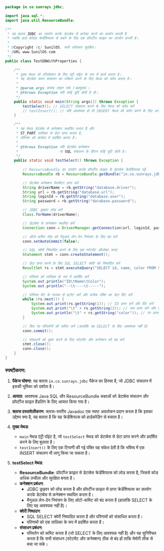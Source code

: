 ```java
package in.co.sunrays.jdbc;

import java.sql.*;
import java.util.ResourceBundle;

/**
 * यह क्लास JDBC का उपयोग करके डेटाबेस से कनेक्ट करने का प्रदर्शन करती है
 * जबकि हार्ड-कोडेड क्रेडेंशियल्स से बचने के लिए एक प्रॉपर्टीज फ़ाइल का उपयोग करती है।
 * 
 * @Copyright (c) SunilOS. सभी अधिकार सुरक्षित।
 * @URL www.SunilOS.com
 */
public class TestDBWithProperties {

    /**
     * मुख्य मेथड जो एप्लिकेशन के लिए एंट्री पॉइंट के रूप में कार्य करता है।
     * यह डेटाबेस चयन संचालन का परीक्षण करने के लिए मेथड को कॉल करता है।
     *
     * @param args कमांड लाइन तर्क (अप्रयुक्त)।
     * @throws Exception यदि कोई त्रुटि होती है तो।
     */
    public static void main(String args[]) throws Exception {
        testSelect(); // SELECT संचालन करने के लिए मेथड को कॉल करें
        // testInsert(); // यदि आवश्यक हो तो INSERT मेथड को कॉल करने के लिए अनकमेंट करें
    }

    /**
     * यह मेथड डेटाबेस से कनेक्शन स्थापित करता है और 
     * ST_PART तालिका से डेटा प्राप्त करता है, 
     * परिणाम को कंसोल में प्रदर्शित करता है।
     *
     * @throws Exception यदि डेटाबेस कनेक्शन 
     *                   या SQL संचालन के दौरान कोई त्रुटि होती है।
     */
    public static void testSelect() throws Exception {
        
        // ResourceBundle का उपयोग करके प्रॉपर्टीज फ़ाइल से डेटाबेस क्रेडेंशियल्स पढ़ें
        ResourceBundle rb = ResourceBundle.getBundle("in.co.sunrays.jdbc.system");

        // डेटाबेस कनेक्शन पैरामीटर प्राप्त करें
        String driverName = rb.getString("database.driver");
        String url = rb.getString("database.url");
        String loginId = rb.getString("database.user");
        String password = rb.getString("database.password");

        // JDBC ड्राइवर लोड करें
        Class.forName(driverName);

        // डेटाबेस से कनेक्शन स्थापित करें
        Connection conn = DriverManager.getConnection(url, loginId, password);

        // ऑटो-कमिट मोड को मैनुअल लेन-देन नियंत्रण के लिए बंद करें
        conn.setAutoCommit(false);

        // SQL क्वेरी निष्पादित करने के लिए एक स्टेटमेंट ऑब्जेक्ट बनाएं
        Statement stmt = conn.createStatement();

        // डेटा प्राप्त करने के लिए SQL SELECT क्वेरी को निष्पादित करें
        ResultSet rs = stmt.executeQuery("SELECT id, name, color FROM ST_PART");

        // परिणाम को तालिका के रूप में प्रदर्शित करें
        System.out.println("ID\tName\tColor");
        System.out.println("--\t----\t-----");

        // परिणाम सेट के माध्यम से इटरेट करें और प्रत्येक पंक्ति का डेटा प्रिंट करें
        while (rs.next()) {
            System.out.print(rs.getString(1)); // ID प्राप्त करें और प्रिंट करें
            System.out.print("\t" + rs.getString(2)); // नाम प्राप्त करें और प्रिंट करें
            System.out.println("\t" + rs.getString("color")); // रंग प्राप्त करें और प्रिंट करें
        }

        // किए गए परिवर्तनों को कमिट करें (हालांकि यह SELECT के लिए आवश्यक नहीं है)
        conn.commit();

        // संसाधनों को मुक्त करने के लिए स्टेटमेंट और कनेक्शन को बंद करें
        stmt.close();
        conn.close();
    }
}
```

### स्पष्टीकरण:
1. **पैकेज घोषणा**: यह क्लास `in.co.sunrays.jdbc` पैकेज का हिस्सा है, जो JDBC संचालन में इसकी भूमिका को दर्शाता है।

2. **आयात**: आवश्यक Java SQL और ResourceBundle कक्षाओं को डेटाबेस संचालन और प्रॉपर्टीज फ़ाइल हैंडलिंग के लिए आयात किया गया है।

3. **क्लास दस्तावेज़ीकरण**: क्लास-स्तरीय Javadoc एक स्पष्ट अवलोकन प्रदान करता है कि इसका उद्देश्य क्या है, यह बताता है कि यह क्रेडेंशियल्स को हार्डकोडिंग से बचाता है।

4. **मुख्य मेथड**: 
   - `main` मेथड एंट्री पॉइंट है, जो `testSelect` मेथड को डेटाबेस से डेटा प्राप्त करने और प्रदर्शित करने के लिए बुलाता है।
   - `testInsert()` के लिए एक टिप्पणी की गई पंक्ति यह संकेत देती है कि भविष्य में एक INSERT संचालन भी लागू किया जा सकता है।

5. **testSelect मेथड**:
   - **ResourceBundle**: प्रॉपर्टीज फ़ाइल से डेटाबेस क्रेडेंशियल्स को लोड करता है, जिससे कोड अधिक लचीला और सुरक्षित बनता है।
   - **कनेक्शन प्रबंधन**: 
     - JDBC ड्राइवर को लोड करता है और प्रॉपर्टीज फ़ाइल से प्राप्त क्रेडेंशियल्स का उपयोग करके डेटाबेस से कनेक्शन स्थापित करता है।
     - मैनुअल लेन-देन नियंत्रण के लिए ऑटो-कमिट को बंद करता है (हालांकि SELECT के लिए यह आवश्यक नहीं है)।
   - **क्वेरी निष्पादन**: 
     - SQL SELECT क्वेरी निष्पादित करता है और परिणामों को संसाधित करता है।
     - परिणामों को एक तालिका के रूप में प्रदर्शित करता है।
   - **संसाधन प्रबंधन**: 
     - परिवर्तन को कमिट करता है (जो SELECT के लिए आवश्यक नहीं है) और यह सुनिश्चित करता है कि सभी संसाधन (स्टेटमेंट और कनेक्शन) ठीक से बंद हों ताकि मेमोरी लीक से बचा जा सके।
